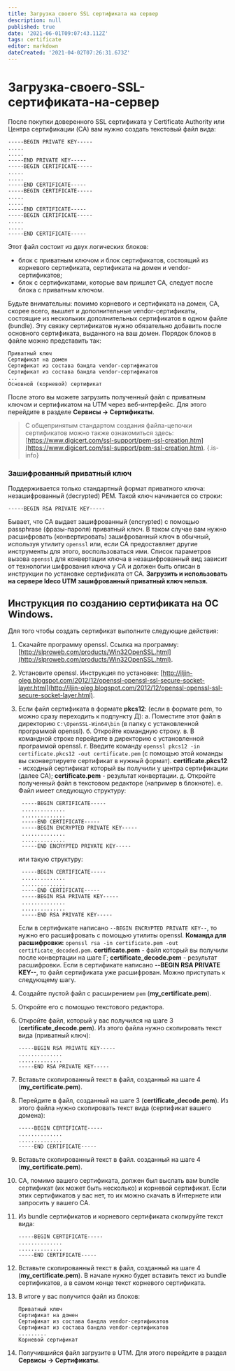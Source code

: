 ```yaml
---
title: Загрузка своего SSL сертификата на сервер
description: null
published: true
date: '2021-06-01T09:07:43.112Z'
tags: certificate
editor: markdown
dateCreated: '2021-04-02T07:26:31.673Z'
---
```


# Загрузка-своего-SSL-сертификата-на-сервер

После покупки доверенного SSL сертификата у Certificate Authority или Центра сертификации \(CA\) вам нужно создать текстовый файл вида:

```text
-----BEGIN PRIVATE KEY-----
.....
.....
-----END PRIVATE KEY-----
-----BEGIN CERTIFICATE-----
.....
.....
-----END CERTIFICATE-----
-----BEGIN CERTIFICATE-----
.....
.....
-----END CERTIFICATE-----
-----BEGIN CERTIFICATE-----
.....
.....
-----END CERTIFICATE-----
```

Этот файл состоит из двух логических блоков:

* блок с приватным ключом и блок сертификатов, состоящий из корневого сертификата, сертификата на домен и vendor-сертификатов;
* блок с сертификатами, которые вам пришлет CA, следует после блока с приватным ключом. 

Будьте внимательны: помимо корневого и сертификата на домен, CA, скорее всего, вышлет и дополнительные vendor-сертификаты, состоящие из нескольких дополнительных сертификатов в одном файле \(bundle\). Эту связку сертификатов нужно обязательно добавить после основного сертификата, выданного на ваш домен. Порядок блоков в файле можно представить так:

```text
Приватный ключ
Сертификат на домен
Сертификат из состава бандла vendor-сертификатов
Сертификат из состава бандла vendor-сертификатов
...
Основной (корневой) сертификат
```

После этого вы можете загрузить полученный файл с приватным ключом и сертификатом на UTM через веб-интерфейс. Для этого перейдите в разделе **Сервисы -&gt; Сертификаты**.

> С общепринятым стандартом создания файла-цепочки сертификатов можно также ознакомиться здесь: [https://www.digicert.com/ssl-support/pem-ssl-creation.htm](https://www.digicert.com/ssl-support/pem-ssl-creation.htm). {.is-info}

### Зашифрованный приватный ключ

Поддерживается только стандартный формат приватного ключа: незашифрованный \(decrypted\) PEM. Такой ключ начинается со строки:

`-----BEGIN RSA PRIVATE KEY-----`

Бывает, что CA выдает зашифрованный \(encrypted\) с помощью passphrase \(фразы-пароля\) приватный ключ. В таком случае вам нужно расшифровать \(конвертировать\) зашифрованный ключ в обычный, используя утилиту `openssl` или, если CA предоставляет другие инструменты для этого, воспользоваться ими. Список параметров вызова `openssl` для конвертации ключа в незашифрованный вид зависит от технологии шифрования ключа у CA и должен быть описан в инструкции по установке сертификата от CA. **Загрузить и использовать на сервере Ideco UTM зашифрованный приватный ключ нельзя.**

## Инструкция по созданию сертификата на OC Windows.

Для того чтобы создать сертификат выполните следующие действия:

1. Скачайте программу openssl. Ссылка на программу: [http://slproweb.com/products/Win32OpenSSL.html](http://slproweb.com/products/Win32OpenSSL.html).
2. Установите openssl. Инструкция по установке: [http://iljin-oleg.blogspot.com/2012/12/openssl-openssl-ssl-secure-socket-layer.html](http://iljin-oleg.blogspot.com/2012/12/openssl-openssl-ssl-secure-socket-layer.html).
3. Если файл сертификата в формате **pkcs12**: \(если в формате pem, то можно сразу переходить к подпункту Д\): а. Поместите этот файл в директорию `C:\OpenSSL-Win64\bin` \(в папку с установленной программой openssl\). б. Откройте командную строку. в. В командной строке перейдите в директорию с установленной программой openssl. г. Введите команду `openssl pkcs12 -in certificate.pkcs12 -out certificate.pem` \(с помощью этой команды вы сконвертируете сертификат в нужный формат\). **certificate.pkcs12** - исходный сертификат который вы получили у центра сертификации \(далее CA\); **certificate.pem** - результат конвертации. д. Откройте полученный файл в текстовом редакторе \(например в блокноте\). е. Файл имеет следующую структуру:

   ```text
    -----BEGIN CERTIFICATE-----
    ..............
    ..............
    -----END CERTIFICATE-----
    -----BEGIN ENCRYPTED PRIVATE KEY-----
    ..............
    ..............
    -----END ENCRYPTED PRIVATE KEY-----
   ```

   или такую структуру:

   ```text
    -----BEGIN CERTIFICATE-----
    ..............
    ..............
    -----END CERTIFICATE-----
    -----BEGIN RSA PRIVATE KEY-----
    ..............
    ..............
    -----END RSA PRIVATE KEY-----
   ```

   Если в сертификате написано `--BEGIN ENCRYPTED PRIVATE KEY--`, то нужно его расшифровать с помощью утилиты openssl. **Команда для расшифровки:** `openssl rsa -in certificate.pem -out certificate_decoded.pem`. **certificate.pem** - файл который вы получили после конвертации на шаге Г; **certificate\_decode.pem** - результат раcшифровки. Если в сертификате написано **--BEGIN RSA PRIVATE KEY--**, то файл сертификата уже расшифрован. Можно приступать к следующему шагу.

4. Создайте пустой файл с расширением `pem` \(**my\_certificate.pem**\).
5. Откройте его с помощью текстового редактора.
6. Откройте файл, который у вас получился на шаге 3 \(**certificate\_decode.pem**\). Из этого файла нужно скопировать текст вида \(приватный ключ\):

   ```text
   -----BEGIN RSA PRIVATE KEY-----
   ..............
   ..............
   -----END RSA PRIVATE KEY-----
   ```

7. Вставьте скопированный текст в файл, созданный на шаге 4 \(**my\_certificate.pem**\).
8. Перейдите в файл, созданный на шаге 3 \(**certificate\_decode.pem**\). Из этого файла нужно скопировать текст вида \(сертификат вашего домена\):

   ```text
   -----BEGIN CERTIFICATE-----
   ..............
   ..............
   -----END CERTIFICATE-----
   ```

9. Вставьте скопированный текст в файл. созданный на шаге 4 \(**my\_certificate.pem**\).
10. CA, помимо вашего сертификата, должен был выслать вам bundle сертификат \(их может быть несколько\) и корневой сертификат. Если этих сертификатов у вас нет, то их можно скачать в Интернете или запросить у вашего CA.
11. Из bundle сертификатов и корневого сертификата скопируйте текст вида:

    ```text
    -----BEGIN CERTIFICATE-----
    ..............
    ..............
    -----END CERTIFICATE-----
    ```

12. Вставьте скопированный текст в файл, созданный на шаге 4 \(**my\_certificate.pem**\). В начале нужно будет вставить текст из bundle сертификатов, а в самом конце текст корневого сертификата.
13. В итоге у вас получится файл из блоков:

    ```text
    Приватный ключ
    Сертификат на домен
    Сертификат из состава бандла vendor-сертификатов
    Сертификат из состава бандла vendor-сертификатов
    .........
    Корневой сертификат
    ```

14. Получившийся файл загрузите в UTM. Для этого перейдите в раздел **Сервисы -&gt; Сертификаты**.


